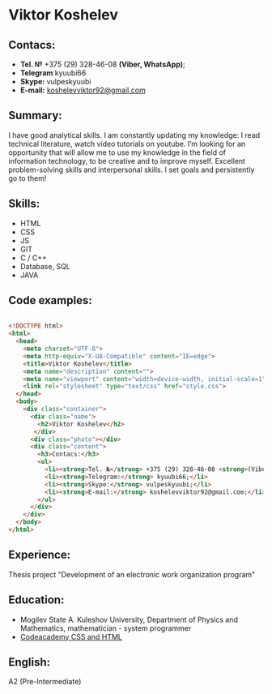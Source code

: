 # Viktor Koshelev

## Contacs:
 * **Tel. №** +375 (29) 328-46-08 **(Viber, WhatsApp)**;
 * **Telegram** kyuubi66
 * **Skype:** vulpeskyuubi
 * **E-mail:** koshelevviktor92@gmail.com

## Summary:
I have good analytical skills. I am constantly updating my knowledge: I read 
technical literature, watch video tutorials on youtube. I’m looking for an 
opportunity that will allow me to use my knowledge in the field of information 
technology, to be creative and to improve myself. Excellent problem-solving skills 
and interpersonal skills. I set goals and persistently go to them!

## Skills:
 * HTML
 * CSS
 * JS
 * GIT
 * C / C++
 * Database, SQL
 * JAVA

## Code examples:
```html 

<!DOCTYPE html>
<html>
  <head>
    <meta charset="UTF-8">
    <meta http-equiv="X-UA-Compatible" content="IE=edge">
    <title>Viktor Koshelev</title>
    <meta name="description" content="">
    <meta name="viewport" content="width=device-width, initial-scale=1">
    <link rel="stylesheet" type="text/css" href="style.css">
  </head>
  <body>
    <div class="container">
      <div class="name">
        <h2>Viktor Koshelev</h2>
       </div>
      <div class="photo"></div>   
      <div class="content">
        <h3>Contacs:</h3>
        <ul>
          <li><strong>Tel. №</strong> +375 (29) 328-46-08 <strong>(Viber, WhatsApp)</strong>;</li>
          <li><strong>Telegram:</strong> kyuubi66;</li>
          <li><strong>Skype:</strong> vulpeskyuubi;</li>
          <li><strong>E-mail:</strong> koshelevviktor92@gmail.com;</li>
        </ul>             
      </div>
    </div>
  </body>
</html>

```

## Experience:
  Thesis project "Development of an electronic work organization program"
  
## Education:
 * Mogilev State A. Kuleshov University, Department of Physics and Mathematics, mathematician - system programmer
 * [Сodeacademy CSS and HTML](https://www.codecademy.com/profiles/ViktorK66)

## English:
A2 (Pre-Intermediate)
